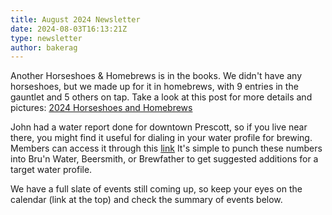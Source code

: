 ```yaml
---
title: August 2024 Newsletter
date: 2024-08-03T16:13:21Z
type: newsletter
author: bakerag
---
```


Another Horseshoes & Homebrews is in the books. We didn't have any horseshoes, but we made up for
it in homebrews, with 9 entries in the gauntlet and 5 others on tap. Take a look at this post for
more details and pictures: [2024 Horseshoes and Homebrews](https://whiskeyrowbrewclub.com/posts/2024-07-horseshoesandhomebrews/)


John had a water report done for downtown Prescott, so if you live near there, you might find it useful
for dialing in your water profile for brewing. Members can access it through this [link](https://drive.google.com/file/d/1FD_SI5gHyqpX4w4zet5Hs_JMwoU9jeOR/view?usp=sharing)
It's simple to punch these numbers into Bru'n Water, Beersmith, or Brewfather to get suggested
additions for a target water profile.


We have a full slate of events still coming up, so keep your eyes on the calendar (link at the top)
and check the summary of events below.

